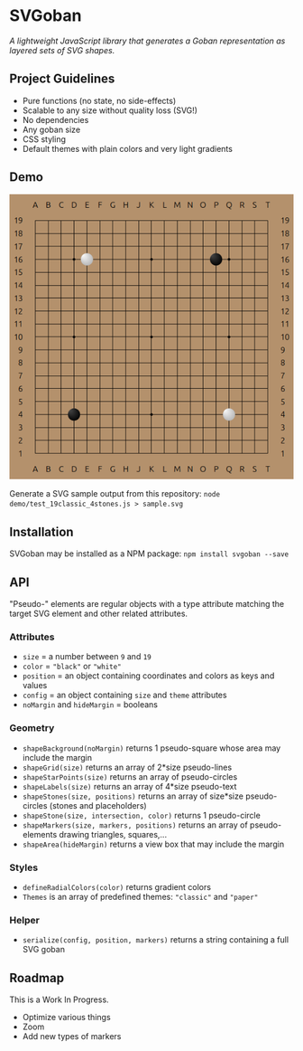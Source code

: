 SVGoban
=======

*A lightweight JavaScript library that generates a Goban representation as layered sets of SVG shapes.*

## Project Guidelines

* Pure functions (no state, no side-effects)
* Scalable to any size without quality loss (SVG!)
* No dependencies
* Any goban size
* CSS styling
* Default themes with plain colors and very light gradients

## Demo
![SVGoban demo](demo/demo.png)

Generate a SVG sample output from this repository:
`node demo/test_19classic_4stones.js > sample.svg`

## Installation
SVGoban may be installed as a NPM package: `npm install svgoban --save`

## API
"Pseudo-" elements are regular objects with a type attribute matching the target SVG element and other related attributes.

### Attributes
* `size` = a number between `9` and `19`
* `color` = `"black"` or `"white"`
* `position` = an object containing coordinates and colors as keys and values 
* `config` = an object containing `size` and `theme` attributes
* `noMargin` and `hideMargin` = booleans

### Geometry
* `shapeBackground(noMargin)` returns 1 pseudo-square whose area may include the margin
* `shapeGrid(size)` returns an array of 2*size pseudo-lines
* `shapeStarPoints(size)` returns an array of pseudo-circles
* `shapeLabels(size)` returns an array of 4*size pseudo-text
* `shapeStones(size, positions)` returns an array of size*size pseudo-circles (stones and placeholders)
* `shapeStone(size, intersection, color)` returns 1 pseudo-circle
* `shapeMarkers(size, markers, positions)` returns an array of pseudo-elements drawing triangles, squares,...
* `shapeArea(hideMargin)` returns a view box that may include the margin

### Styles
* `defineRadialColors(color)` returns gradient colors
* `Themes` is an array of predefined themes: `"classic"` and `"paper"`

### Helper
* `serialize(config, position, markers)` returns a string containing a full SVG goban

## Roadmap

This is a Work In Progress.
* Optimize various things
* Zoom
* Add new types of markers

